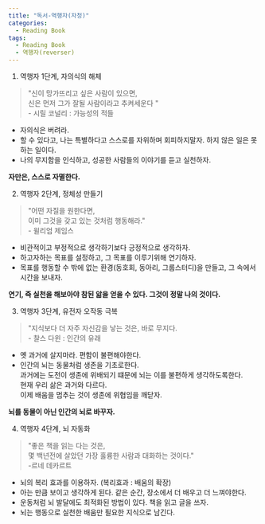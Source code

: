 ```yaml
---
title: "독서-역행자(자청)"
categories:
  - Reading Book
tags:
  - Reading Book
  - 역행자(reverser)
---
```


1. 역행자 1단계, 자의식의 해체
> "신이 망가뜨리고 싶은 사람이 있으면,</br>신은 먼저 그가 잘될 사람이라고 추켜세운다 " </br>- 시릴 코널리 : 가능성의 적들

- 자의식은 버려라. 
- 할 수 있다고, 나는 특별하다고 스스로를 자위하며 회피하지말자. 하지 않은 일은 못하는 일이다. 
- 나의 무지함을 인식하고, 성공한 사람들의 이야기를 듣고 실천하자. 

**자만은, 스스로 자멸한다.**

2. 역행자 2단계, 정체성 만들기
> "어떤 자질을 원한다면,</br>이미 그것을 갖고 있는 것처럼 행동해라."</br>- 윌리엄 제임스

- 비관적이고 부정적으로 생각하기보다 긍정적으로 생각하자.
- 하고자하는 목표를 설정하고, 그 목표를 이루기위해 연기하자.
- 목표를 행동할 수 밖에 없는 환경(동호회, 동아리, 그룹스터디)을 만들고, 그 속에서 시간을 보내자.

**연기, 즉 실천을 해보아야 참된 앎을 얻을 수 있다. 그것이 정말 나의 것이다.**

3. 역행자 3단계, 유전자 오작동 극복
> "지식보다 더 자주 자신감을 낳는 것은, 바로 무지다. </br>- 찰스 다윈 : 인간의 유래

- 옛 과거에 살지마라. 편함이 불편해야한다.
- 인간의 뇌는 동물처럼 생존을 기초로한다. </br>과거에는 도전이 생존에 위배되기 떄문에 뇌는 이를 불편하게 생각하도록한다. </br>현재 우리 삶은 과거와 다르다. </br>이제 배움을 멈추는 것이 생존에 위협임을 깨닫자. 

**뇌를 동물이 아닌 인간의 뇌로 바꾸자.**

4. 역행자 4단계, 뇌 자동화
> "좋은 책을 읽는 다는 것은, </br>몇 백년전에 살았던 가장 훌륭한 사람과 대화하는 것이다." </br>-르네 데카르트

- 뇌의 복리 효과를 이용하자. (복리효과 : 배움의 확장)
- 아는 만큼 보이고 생각하게 된다. 같은 순간, 장소에서 더 배우고 더 느껴야한다.
- 운동처럼 뇌 발달에도 최적화된 방법이 있다. 책을 읽고 글을 쓰자.
- 뇌는 행동으로 실천한 배움만 필요한 지식으로 남긴다. 



